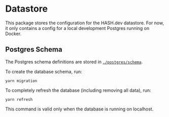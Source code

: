 # Datastore

This package stores the configuration for the HASH.dev datastore. For now, it
only contains a config for a local development Postgres running on Docker.

## Postgres Schema

The Postgres schema definitions are stored in [`./postgres/schema`](./postgres/schema).

To create the database schema, run:
```
yarn migration
```

To completely refresh the database (including removing all data), run:
```
yarn refresh
```
This command is valid only when the database is running on localhost.